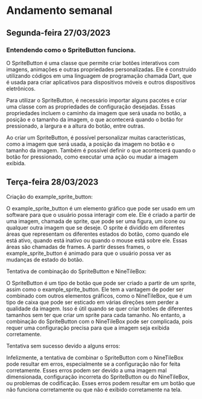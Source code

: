 # Andamento semanal

## Segunda-feira 27/03/2023

### Entendendo como o SpriteButton funciona.

O SpriteButton é uma classe que permite criar botões interativos com imagens, animações e outras propriedades personalizadas. Ele é construído utilizando códigos em uma linguagem de programação chamada Dart, que é usada para criar aplicativos para dispositivos móveis e outros dispositivos eletrônicos.

Para utilizar o SpriteButton, é necessário importar alguns pacotes e criar uma classe com as propriedades de configuração desejadas. Essas propriedades incluem o caminho da imagem que será usada no botão, a posição e o tamanho da imagem, o que acontecerá quando o botão for pressionado, a largura e a altura do botão, entre outras.

Ao criar um SpriteButton, é possível personalizar muitas características, como a imagem que será usada, a posição da imagem no botão e o tamanho da imagem. Também é possível definir o que acontecerá quando o botão for pressionado, como executar uma ação ou mudar a imagem exibida.

## Terça-feira 28/03/2023


Criação do example_sprite_button:

O example_sprite_button é um elemento gráfico que pode ser usado em um software para que o usuário possa interagir com ele. Ele é criado a partir de uma imagem, chamada de sprite, que pode ser uma figura, um ícone ou qualquer outra imagem que se deseje. O sprite é dividido em diferentes áreas que representam os diferentes estados do botão, como quando ele está ativo, quando está inativo ou quando o mouse está sobre ele. Essas áreas são chamadas de frames. A partir desses frames, o example_sprite_button é animado para que o usuário possa ver as mudanças de estado do botão.

Tentativa de combinação do SpriteButton e NineTileBox:

O SpriteButton é um tipo de botão que pode ser criado a partir de um sprite, assim como o example_sprite_button. Ele tem a vantagem de poder ser combinado com outros elementos gráficos, como o NineTileBox, que é um tipo de caixa que pode ser esticado em várias direções sem perder a qualidade da imagem. Isso é útil quando se quer criar botões de diferentes tamanhos sem ter que criar um sprite para cada tamanho. No entanto, a combinação do SpriteButton com o NineTileBox pode ser complicada, pois requer uma configuração precisa para que a imagem seja exibida corretamente.

Tentativa sem sucesso devido a alguns erros:

Infelizmente, a tentativa de combinar o SpriteButton com o NineTileBox pode resultar em erros, especialmente se a configuração não for feita corretamente. Esses erros podem ser devido a uma imagem mal dimensionada, configuração incorreta do SpriteButton ou do NineTileBox, ou problemas de codificação. Esses erros podem resultar em um botão que não funciona corretamente ou que não é exibido corretamente na tela.
